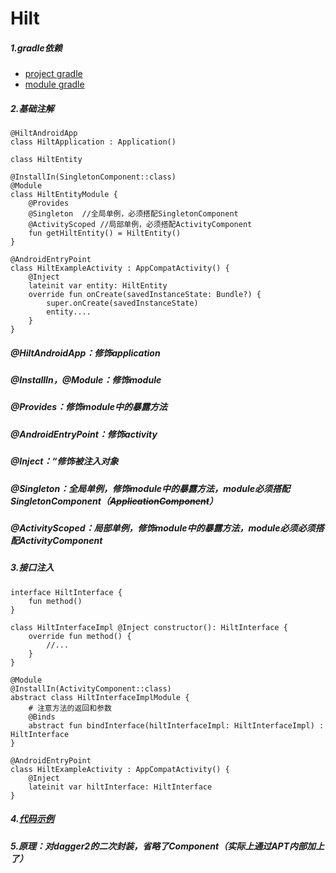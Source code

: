 # Hilt

##### 1.gradle依赖

* [project gradle](https://github.com/ArthurExcalibur/elearproj/blob/main/app/docs/jetpack/2.hilt_project_build.gradle)
* [module gradle](https://github.com/ArthurExcalibur/elearproj/blob/main/app/docs/jetpack/2.hilt_module_build.gradle)

##### 2.基础注解
    @HiltAndroidApp
	class HiltApplication : Application()

	class HiltEntity

	@InstallIn(SingletonComponent::class)
	@Module
	class HiltEntityModule {
	    @Provides
		@Singleton  //全局单例，必须搭配SingletonComponent
		@ActivityScoped //局部单例，必须搭配ActivityComponent
	    fun getHiltEntity() = HiltEntity()
	}

	@AndroidEntryPoint
	class HiltExampleActivity : AppCompatActivity() {
	    @Inject
	    lateinit var entity: HiltEntity
	    override fun onCreate(savedInstanceState: Bundle?) {
	        super.onCreate(savedInstanceState)
	        entity....
	    }
	}

##### @HiltAndroidApp：修饰application
##### @InstallIn，@Module：修饰module
##### @Provides：修饰module中的暴露方法
##### @AndroidEntryPoint：修饰activity
##### @Inject：“修饰被注入对象

##### @Singleton：全局单例，修饰module中的暴露方法，module必须搭配SingletonComponent（<del>ApplicationComponent</del>）
##### @ActivityScoped：局部单例，修饰module中的暴露方法，module必须必须搭配ActivityComponent

##### 3.接口注入
    interface HiltInterface {
	    fun method()
	}

	class HiltInterfaceImpl @Inject constructor(): HiltInterface {
	    override fun method() {
	        //...
	    }
	}

	@Module
	@InstallIn(ActivityComponent::class)
	abstract class HiltInterfaceImplModule {
		# 注意方法的返回和参数
	    @Binds
	    abstract fun bindInterface(hiltInterfaceImpl: HiltInterfaceImpl) : HiltInterface
	}

	@AndroidEntryPoint
	class HiltExampleActivity : AppCompatActivity() {
	    @Inject
	    lateinit var hiltInterface: HiltInterface
	}

##### 4.[代码示例](https://github.com/ArthurExcalibur/elearproj/tree/main/app/src/main/java/com/excalibur/enjoylearning/jetpack/ioc/hilt)


##### 5.原理：对dagger2的二次封装，省略了Component（实际上通过APT内部加上了）